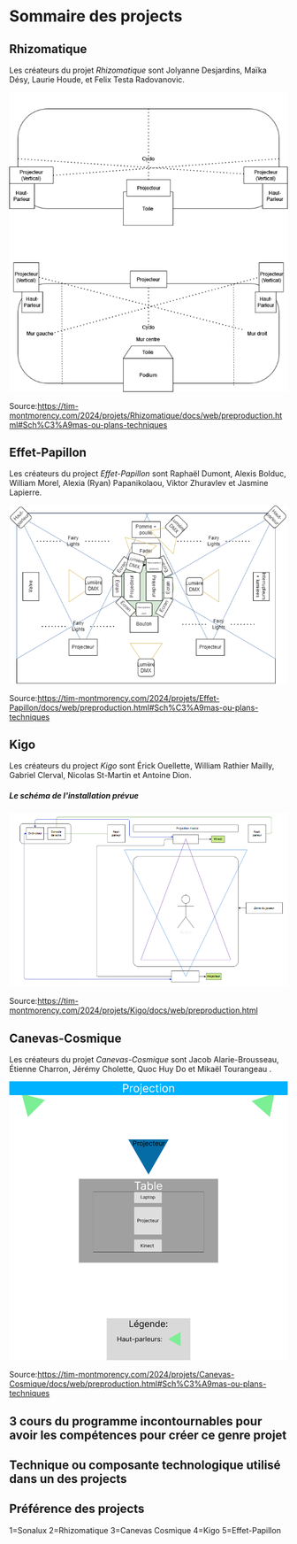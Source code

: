  # Sommaire des projects

## Rhizomatique
Les créateurs du projet *Rhizomatique* sont  Jolyanne Desjardins, Maïka Désy, Laurie Houde, et Felix Testa Radovanovic.


![photo](media/plantation_rhizomatique.png)

Source:<https://tim-montmorency.com/2024/projets/Rhizomatique/docs/web/preproduction.html#Sch%C3%A9mas-ou-plans-techniques>
## Effet-Papillon
Les créateurs du project *Effet-Papillon* sont Raphaël Dumont, Alexis Bolduc, William Morel, Alexia (Ryan) Papanikolaou, Viktor Zhuravlev et Jasmine Lapierre.


![photo](media/plantation_effet-papillon.png)

Source:<https://tim-montmorency.com/2024/projets/Effet-Papillon/docs/web/preproduction.html#Sch%C3%A9mas-ou-plans-techniques>
## Kigo
Les créateurs du project *Kigo* sont Érick Ouellette, William Rathier Mailly, Gabriel Clerval, Nicolas St-Martin et Antoine Dion.

##### Le schéma de l'installation prévue
![photo](media/plantation_kigo.png)

Source:<https://tim-montmorency.com/2024/projets/Kigo/docs/web/preproduction.html>
## Canevas-Cosmique
Les créateurs du projet *Canevas-Cosmique* sont Jacob Alarie-Brousseau, Étienne Charron, Jérémy Cholette, Quoc Huy Do et Mikaël Tourangeau
.

![photo](media/plantation_canevas_cosmique.png)

Source:<https://tim-montmorency.com/2024/projets/Canevas-Cosmique/docs/web/preproduction.html#Sch%C3%A9mas-ou-plans-techniques>

## 3 cours du programme incontournables pour avoir les compétences pour créer ce genre projet

## Technique ou composante technologique utilisé dans un des projects

## Préférence des projects
1=Sonalux
2=Rhizomatique
3=Canevas Cosmique
4=Kigo
5=Effet-Papillon

